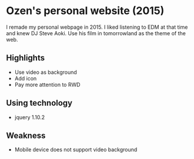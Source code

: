 # Ozen's personal website (2015)
I remade my personal webpage in 2015. I liked listening to EDM at that time and knew DJ Steve Aoki. 
Use his film in tomorrowland as the theme of the web.

## Highlights
 * Use video as background
 * Add icon
 * Pay more attention to RWD

## Using technology
 * jquery 1.10.2

## Weakness
 *  Mobile device does not support video background

